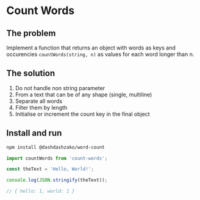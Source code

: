 # Count Words

## The problem

Implement a function that returns an object with words as keys and occurencies
`countWords(string, n)` as values for each word longer than n.

## The solution

1. Do not handle non string parameter
1. From a text that can be of any shape (single, multiline)
1. Separate all words
1. Filter them by length
1. Initialise or increment the count key in the final object

## Install and run

```bash
npm install @dashdashzako/word-count
```

```js
import countWords from 'count-words';

const theText = 'Hello, World!';

console.log(JSON.stringify(theText));

// { hello: 1, world: 1 }
```
